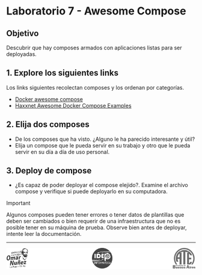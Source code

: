 # Laboratorio 7 - Awesome Compose
## Objetivo
Descubrir que hay composes armados con aplicaciones listas para ser deployadas.


## 1. Explore los siguientes links 

Los links siguientes recolectan composes y los ordenan por categorías.

- <a href="https://github.com/docker/awesome-compose?tab=readme-ov-file#awesome-compose-" target="_blank">Docker awesome compose</a>
- <a href="https://github.com/Haxxnet/Compose-Examples?tab=readme-ov-file#awesome-docker-compose-examples" target="_blank">Haxxnet Awesome Docker Compose Examples</a>



## 2. Elija dos composes

- De los composes que ha visto. ¿Alguno le ha parecido interesante y útil?
- Elija un compose que le pueda servir en su trabajo y otro que le pueda servir en su día a día de uso personal.


## 3. Deploy de compose

- ¿Es capaz de poder deployar el compose elejido?. Examine el archivo compose y verifique si puede deployarlo en su computadora.

> [!IMPORTANT]  
> Algunos composes pueden tener errores o tener datos de plantillas que deben ser cambiados o bien requerir de una infraestructura que no es posible tener en su máquina de prueba. Observe bien antes de deployar, intente leer la documentación.




--------

<p align="center">
  <img src="../../img/logos.footer.gray.webp">
</p>